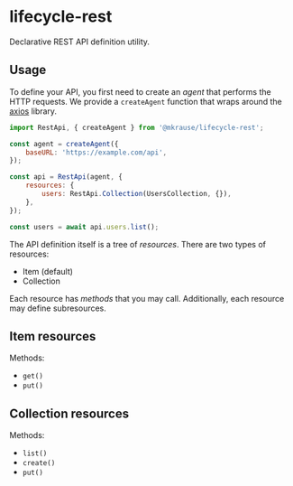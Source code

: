 
# lifecycle-rest

Declarative REST API definition utility.


## Usage

To define your API, you first need to create an *agent* that performs the HTTP requests. We provide a `createAgent` function that wraps around the [axios](https://github.com/axios/axios) library.

```js
import RestApi, { createAgent } from '@mkrause/lifecycle-rest';

const agent = createAgent({
    baseURL: 'https://example.com/api',
});

const api = RestApi(agent, {
    resources: {
        users: RestApi.Collection(UsersCollection, {}),
    },
});

const users = await api.users.list();
```

The API definition itself is a tree of *resources*. There are two types of resources:

* Item (default)
* Collection

Each resource has *methods* that you may call. Additionally, each resource may define subresources.


## Item resources

Methods:

  * `get()`
  * `put()`


## Collection resources

Methods:

  * `list()`
  * `create()`
  * `put()`
